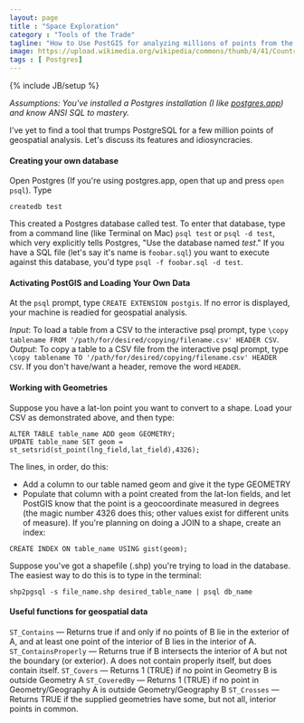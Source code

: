 ```yaml
---
layout: page
title : "Space Exploration"
category : "Tools of the Trade"
tagline: "How to Use PostGIS for analyzing millions of points from the comfort of your laptop"
image: https://upload.wikimedia.org/wikipedia/commons/thumb/4/41/Countries_and_Dependencies_by_Population_in_2014.svg/500px-Countries_and_Dependencies_by_Population_in_2014.svg.png
tags : [ Postgres]
---
```

{% include JB/setup %}

*Assumptions: You've installed a Postgres installation (I like [postgres.app](http://postgresapp.com/)) and know ANSI SQL to mastery.*

I've yet to find a tool that trumps PostgreSQL for a few million points of geospatial analysis. Let's discuss its features and idiosyncracies.

#### Creating your own database

Open Postgres (If you're using postgres.app, open that up and press `open psql`). Type

`createdb test`

This created a Postgres database called test. To enter that database, type from a command line (like Terminal on Mac)
`psql test` or `psql -d test`, which very explicitly tells Postgres, "Use the database named *test*." If you have a SQL file (let's say it's name is `foobar.sql`) you want to execute against this database, you'd type `psql -f foobar.sql -d test`.

#### Activating PostGIS and Loading Your Own Data
At the `psql` prompt, type `CREATE EXTENSION postgis`. If no error is displayed, your machine is readied for geospatial analysis.

*Input*: To load a table from a CSV to the interactive psql prompt, type `\copy tablename FROM '/path/for/desired/copying/filename.csv' HEADER CSV`. 
*Output*: To copy a table to a CSV file from the interactive psql prompt, type `\copy tablename TO '/path/for/desired/copying/filename.csv' HEADER CSV`. 
If you don't have/want a header, remove the word `HEADER`.

#### Working with Geometries
Suppose you have a lat-lon point you want to convert to a shape. Load your CSV as demonstrated above, and then type:

```
ALTER TABLE table_name ADD geom GEOMETRY;
UPDATE table_name SET geom = st_setsrid(st_point(lng_field,lat_field),4326);
```

The lines, in order, do this:

- Add a column to our table named geom and give it the type GEOMETRY
- Populate that column with a point created from the lat-lon fields, and let PostGIS know that the point is a geocoordinate measured in degrees (the magic number 4326 does this; other values exist for different units of measure).
If you're planning on doing a JOIN to a shape, create an index:

```
CREATE INDEX ON table_name USING gist(geom);
```

Suppose you've got a shapefile (.shp) you're trying to load in the database. The easiest way to do this is to type in the terminal:

```
shp2pgsql -s file_name.shp desired_table_name | psql db_name
```

#### Useful functions for geospatial data

`ST_Contains` — Returns true if and only if no points of B lie in the exterior of A, and at least one point of the interior of B lies in the interior of A.
`ST_ContainsProperly` — Returns true if B intersects the interior of A but not the boundary (or exterior). A does not contain properly itself, but does contain itself.
`ST_Covers` — Returns 1 (TRUE) if no point in Geometry B is outside Geometry A
`ST_CoveredBy` — Returns 1 (TRUE) if no point in Geometry/Geography A is outside Geometry/Geography B
`ST_Crosses` — Returns TRUE if the supplied geometries have some, but not all, interior points in common.

